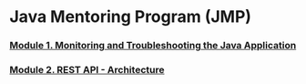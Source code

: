 # Java Mentoring Program (JMP)

### [Module 1. Monitoring and Troubleshooting the Java Application](./monitoring/Result.md)
### [Module 2. REST API - Architecture](./restapi/Result.md)